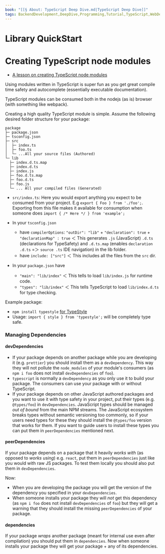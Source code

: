 ```yaml
---
book: "[[§ About꞉ TypeScript Deep Dive.md|TypeScript Deep Dive]]"
tags: BackendDevelopment,DeepDive,Programming,Tutorial,TypeScript,WebDevelopment
---
```


# Library QuickStart

# Creating TypeScript node modules

- [A lesson on creating TypeScript node modules](https://egghead.io/lessons/typescript-create-high-quality-npm-packages-using-typescript)

Using modules written in TypeScript is super fun as you get great compile time safety and autocomplete (essentially executable documentation).

TypeScript modules can be consumed both in the nodejs (as is) browser (with something like webpack).

Creating a high quality TypeScript module is simple. Assume the following desired folder structure for your package:

```
package
├─ package.json
├─ tsconfig.json
├─ src
│  ├─ index.ts
│  ├─ foo.ts
│  └─ ...All your source files (Authored)
└─ lib
  ├─ index.d.ts.map
  ├─ index.d.ts
  ├─ index.js
  ├─ foo.d.ts.map
  ├─ foo.d.ts
  ├─ foo.js
  └─ ... All your compiled files (Generated)
```

- `src/index.ts`: Here you would export anything you expect to be consumed from your project. E.g `export { Foo } from './foo';`. Exporting from this file makes it available for consumption when someone does `import { /* Here */ } from 'example';`
    
- In your `tsconfig.json`
    
    - have `compilerOptions`: `"outDir": "lib"` + `"declaration": true` + `"declarationMap" : true` ＜ This generates `.js` (JavaScript) `.d.ts` (declarations for TypeSafety) and `.d.ts.map` (enables `declaration .d.ts` =＞ `source .ts` IDE navigation) in the lib folder.
    - have `include: ["src"]` ＜ This includes all the files from the `src` dir.
- In your `package.json` have
    
    - `"main": "lib/index"` ＜ This tells to load `lib/index.js` for runtime code.
    - `"types": "lib/index"` ＜ This tells TypeScript to load `lib/index.d.ts` for type checking.

Example package:

- `npm install typestyle` [for TypeStyle](https://www.npmjs.com/package/typestyle)
- Usage: `import { style } from 'typestyle';` will be completely type safe.

### Managing Dependencies

#### devDependencies

- If your package depends on another package while you are developing it (e.g. `prettier`) you should install them as a `devDependency`. This way they will not pollute the `node_modules` of your module's consumers (as `npm i foo` does not install `devDependencies` of `foo`).
- `typescript` is normally a `devDependency` as you only use it to build your package. The consumers can use your package with or without TypeScript.
- If your package depends on other JavaScript authored packages and you want to use it with type safety in your project, put their types (e.g. `@types/foo`) in `devDependencies`. JavaScript types should be managed _out of bound_ from the main NPM streams. The JavaScript ecosystem breaks types without semantic versioning too commonly, so if your users need types for these they should install the `@types/foo` version that works for them. If you want to guide users to install these types you can put them in `peerDependencies` mentioned next.

#### peerDependencies

If your package depends on a package that it heavily _works with_ (as opposed to _works using_) e.g. `react`, put them in `peerDependencies` just like you would with raw JS packages. To test them locally you should also put them in `devDependencies`.

Now:

- When you are developing the package you will get the version of the dependency you specified in your `devDependencies`.
- When someone installs your package they will _not_ get this dependency (as `npm i foo` does not install `devDependencies` of `foo`) but they will get a warning that they should install the missing `peerDependencies` of your package.

#### dependencies

If your package _wraps_ another package (meant for internal use even after compilation) you should put them in `dependencies`. Now when someone installs your package they will get your package + any of its dependencies.